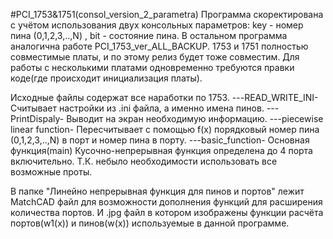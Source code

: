 #PCI_1753&1751(consol_version_2_parametra)
Программа скоректирована с учётом использования двух консольных параметров: key - номер пина (0,1,2,3,..,N) , bit - состояние пина.
В остальном программа аналогична работе PCI_1753_ver_ALL_BACKUP. 1753 и 1751 полностью совместимые платы, и по этому релиз будет тоже совместим. Для работы с несколькими платами  одновременно требуются правки коде(где происходит инициализация платы).

Исходные файлы содержат все наработки по 1753. 
---READ_WRITE_INI- Считывает настройки из .ini файла, а именно имена пинов. 
---PrintDispaly- Выводит на экран необходимую информацию. 
---piecewise linear function- Пересчитывает с помощью f(x) порядковый номер пина (0,1,2,3,..,N) в порт и номер пина в порту. ---basic_function- Основная функция(main) Кусочно-непрерывная функция определена до 4 порта включительно. Т.К. небыло необходимости использовать все возможные проты. 

В папке "Линейно непрерывная функция для пинов и портов" лежит MatchCAD файл для возможности дополнения функций для расширения количества портов. И .jpg файл в котором изображены функции расчёта портов(w1(x)) и пинов(w(x)) используемые в данной программе.
